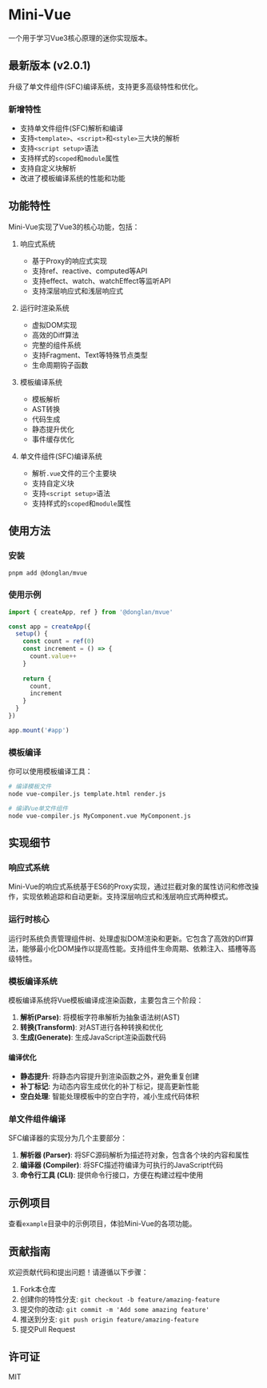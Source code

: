 # Mini-Vue

一个用于学习Vue3核心原理的迷你实现版本。

## 最新版本 (v2.0.1)

升级了单文件组件(SFC)编译系统，支持更多高级特性和优化。

### 新增特性

- 支持单文件组件(SFC)解析和编译
- 支持`<template>`、`<script>`和`<style>`三大块的解析
- 支持`<script setup>`语法
- 支持样式的`scoped`和`module`属性
- 支持自定义块解析
- 改进了模板编译系统的性能和功能

## 功能特性

Mini-Vue实现了Vue3的核心功能，包括：

1. 响应式系统
   - 基于Proxy的响应式实现
   - 支持ref、reactive、computed等API
   - 支持effect、watch、watchEffect等监听API
   - 支持深层响应式和浅层响应式

2. 运行时渲染系统
   - 虚拟DOM实现
   - 高效的Diff算法
   - 完整的组件系统
   - 支持Fragment、Text等特殊节点类型
   - 生命周期钩子函数

3. 模板编译系统
   - 模板解析
   - AST转换
   - 代码生成
   - 静态提升优化
   - 事件缓存优化

4. 单文件组件(SFC)编译系统
   - 解析`.vue`文件的三个主要块
   - 支持自定义块
   - 支持`<script setup>`语法
   - 支持样式的`scoped`和`module`属性

## 使用方法

### 安装

```bash
pnpm add @donglan/mvue
```

### 使用示例

```javascript
import { createApp, ref } from '@donglan/mvue'

const app = createApp({
  setup() {
    const count = ref(0)
    const increment = () => {
      count.value++
    }
    
    return {
      count,
      increment
    }
  }
})

app.mount('#app')
```

### 模板编译

你可以使用模板编译工具：

```bash
# 编译模板文件
node vue-compiler.js template.html render.js

# 编译Vue单文件组件
node vue-compiler.js MyComponent.vue MyComponent.js
```

## 实现细节

### 响应式系统

Mini-Vue的响应式系统基于ES6的Proxy实现，通过拦截对象的属性访问和修改操作，实现依赖追踪和自动更新。支持深层响应式和浅层响应式两种模式。

### 运行时核心

运行时系统负责管理组件树、处理虚拟DOM渲染和更新。它包含了高效的Diff算法，能够最小化DOM操作以提高性能。支持组件生命周期、依赖注入、插槽等高级特性。

### 模板编译系统

模板编译系统将Vue模板编译成渲染函数，主要包含三个阶段：

1. **解析(Parse)**: 将模板字符串解析为抽象语法树(AST)
2. **转换(Transform)**: 对AST进行各种转换和优化
3. **生成(Generate)**: 生成JavaScript渲染函数代码

#### 编译优化

- **静态提升**: 将静态内容提升到渲染函数之外，避免重复创建
- **补丁标记**: 为动态内容生成优化的补丁标记，提高更新性能
- **空白处理**: 智能处理模板中的空白字符，减小生成代码体积

### 单文件组件编译

SFC编译器的实现分为几个主要部分：

1. **解析器 (Parser)**: 将SFC源码解析为描述符对象，包含各个块的内容和属性
2. **编译器 (Compiler)**: 将SFC描述符编译为可执行的JavaScript代码
3. **命令行工具 (CLI)**: 提供命令行接口，方便在构建过程中使用

## 示例项目

查看`example`目录中的示例项目，体验Mini-Vue的各项功能。

## 贡献指南

欢迎贡献代码和提出问题！请遵循以下步骤：

1. Fork本仓库
2. 创建你的特性分支: `git checkout -b feature/amazing-feature`
3. 提交你的改动: `git commit -m 'Add some amazing feature'`
4. 推送到分支: `git push origin feature/amazing-feature`
5. 提交Pull Request

## 许可证

MIT 